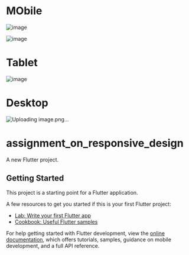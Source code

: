 # MObile
![image](https://github.com/user-attachments/assets/32fae8ce-107c-4adb-90e0-b176e69e5704)

![image](https://github.com/user-attachments/assets/ad3930bf-b895-42a8-91eb-f24f186d3973)
# Tablet
![image](https://github.com/user-attachments/assets/d6c08ecc-e52b-4e13-9e48-fb68fb68084c)

# Desktop 
![Uploading image.png…]()





# assignment_on_responsive_design

A new Flutter project.

## Getting Started

This project is a starting point for a Flutter application.

A few resources to get you started if this is your first Flutter project:

- [Lab: Write your first Flutter app](https://docs.flutter.dev/get-started/codelab)
- [Cookbook: Useful Flutter samples](https://docs.flutter.dev/cookbook)

For help getting started with Flutter development, view the
[online documentation](https://docs.flutter.dev/), which offers tutorials,
samples, guidance on mobile development, and a full API reference.

